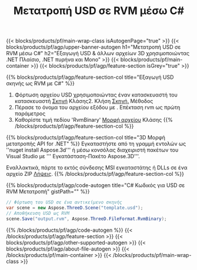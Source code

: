 ﻿---
title: Μετατροπή USD σε RVM μέσω C# 
description: Μετατροπή USD & άλλων αρχείων 3D χρησιμοποιώντας .NET API
url: /el/net/conversion/usd-to-rvm/
family: 3d
platformtag: net
feature: conversion
informat: USD
outformat: RVM
otherformats: STL HTML DAE ASE FBX PLY GLTF PDF 
---
{{< blocks/products/pf/main-wrap-class isAutogenPage="true" >}}
{{< blocks/products/pf/agp/upper-banner-autogen h1="Μετατροπή USD σε RVM μέσω C#" h2="Εξαγωγή USD & άλλων αρχείων 3D χρησιμοποιώντας .NET Πλαίσιο, .NET πυρήνα και Mono" >}}
{{< blocks/products/pf/main-container >}}
{{< blocks/products/pf/agp/feature-section isGrey="true" >}}

{{% blocks/products/pf/agp/feature-section-col title="Εξαγωγή USD σκηνής ως RVM με C#" %}}
1. Φόρτωση αρχείου USD χρησιμοποιώντας έναν κατασκευαστή του κατασκευαστή [Σκηνή](https://apireference.aspose.com/3d/net/aspose.threed/scene) Κλάσης2. Κλήση [Σκηνή.](https://apireference.aspose.com/3d/net/aspose.threed/scene/methods/save/index) Μέθοδος
3. Πέρασε το όνομα του αρχείου εξόδου με . Επέκταση rvm ως πρώτη παράμετρος
4. Καθορίστε τιμή πεδίου 'RvmBinary' [Μορφή αρχείου](https://apireference.aspose.com/3d/net/aspose.threed/fileformat/fields/index) Κλάσης
{{% /blocks/products/pf/agp/feature-section-col %}}

{{% blocks/products/pf/agp/feature-section-col title="3D Μορφή μετατροπής API for .NET" %}}
Εγκαταστήστε από τη γραμμή εντολών ως ''nuget install Aspose.3d''' ή μέσω κονσόλας διαχειριστή πακέτων του Visual Studio με ''' Εγκατάσταση-Πακέτο Aspose.3D'''.

Εναλλακτικά, πάρτε το εκτός σύνδεσης MSI εγκαταστάτης ή DLLs σε ένα αρχείο ZIP [Λήψεις](https://downloads.aspose.com/3d/net).
{{% /blocks/products/pf/agp/feature-section-col %}}

{{% blocks/products/pf/agp/code-autogen title="C# Κωδικός για USD σε RVM Μετατροπή" gistPath="" %}}
```cs
// Φόρτωση του USD σε ένα αντικείμενο σκηνής 
var scene = new Aspose.ThreeD.Scene("template.usd");
// Αποθήκευση USD ως RVM 
scene.Save("output.rvm", Aspose.ThreeD.FileFormat.RvmBinary);

```
{{% /blocks/products/pf/agp/code-autogen %}}
{{< /blocks/products/pf/agp/feature-section >}}
{{< blocks/products/pf/agp/other-supported-autogen >}}
{{< blocks/products/pf/agp/about-file-autogen >}}
{{< /blocks/products/pf/main-container >}}
{{< /blocks/products/pf/main-wrap-class >}}